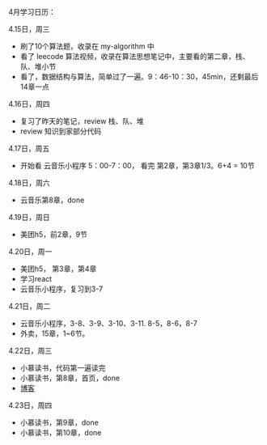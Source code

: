 4月学习日历：

4.15日，周三

+ 刷了10个算法题，收录在 my-algorithm 中
+ 看了 leecode 算法视频，收录在算法思想笔记中，主要看的第二章，栈、队、堆小节
+ 看了，数据结构与算法，简单过了一遍。9：46-10：30，45min，还剩最后14章一点
	
4.16日，周四

+ 复习了昨天的笔记，review 栈、队、堆
+ review 知识到家部分代码
 
4.17日，周五	

+ 开始看 云音乐小程序 5：00-7：00， 看完 第2章，第3章1/3。6+4 = 10节

4.18日，周六

+ 云音乐第8章，done

4.19日，周日

+ 美团h5，前2章，9节

4.20日，周一

+ 美团h5， 第3章，第4章
+ 学习react
+ 云音乐小程序，复习到3-7

4.21日，周二

+ 云音乐小程序，3-8、3-9、3-10、3-11. 8-5，8-6，8-7
+ 外卖，15章，1~6节。

4.22日，周三

+ 小慕读书，代码第一遍读完
+ 小慕读书，第8章，首页，done
+ [博客](https://github.com/suoyuesmile/suo-blog)

4.23日，周四

+ 小慕读书，第9章，done
+ 小慕读书，第10章，done
